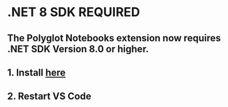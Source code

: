 # .NET 8 SDK **REQUIRED**

## The Polyglot Notebooks extension now requires .NET SDK Version 8.0 or higher.

## 1. Install [here](https://dotnet.microsoft.com/en-us/download)
## 2. Restart VS Code
